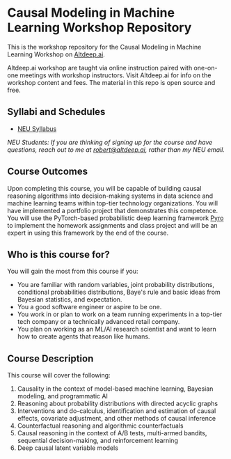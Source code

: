 # Causal Modeling in Machine Learning Workshop Repository

This is the workshop repository for the Causal Modeling in Machine Learning Workshop on [Altdeep.ai](https://www.altdeep.ai).

Altdeep.ai workshop are taught via online instruction paired with one-on-one meetings with workshop instructors. Visit Altdeep.ai for info on the workshop content and fees. The material in this repo is open source and free.

## Syllabi and Schedules

* [NEU Syllabus](https://github.com/robertness/causalML/blob/master/syllabus_NEU.md)

*NEU Students: If you are thinking of signing up for the course and have questions, reach out to me at robert@altdeep.ai, rather than my NEU email.*

## Course Outcomes

Upon completing this course, you will be capable of building causal reasoning algorithms into decision-making systems in data science and machine learning teams within top-tier technology organizations.  You will have implemented a portfolio project that demonstrates this competence.  You will use the PyTorch-based probabilistic deep learning framework [Pyro](http://pyro.ai/) to implement the homework assignments and class project and will be an expert in using this framework by the end of the course.

## Who is this course for?

You will gain the most from this course if you:

* You are familiar with random variables, joint probability distributions, conditional probabilities distributions, Baye's rule and basic ideas from Bayesian statistics, and expectation.
* You a good software engineer or aspire to be one.
* You work in or plan to work on a team running experiments in a top-tier tech company or a technically advanced retail company.
* You plan on working as an ML/AI research scientist and want to learn how to create agents that reason like humans.

## Course Description

This course will cover the following:

1. Causality in the context of model-based machine learning, Bayesian modeling, and programmatic AI
1. Reasoning about probability distributions with directed acyclic graphs
1. Interventions and do-calculus, identification and estimation of causal effects, covariate adjustment, and other methods of causal inference
1. Counterfactual reasoning and algorithmic counterfactuals
1. Causal reasoning in the context of A/B tests, multi-armed bandits, sequential decision-making, and reinforcement learning
1. Deep causal latent variable models
